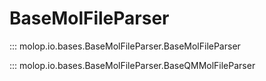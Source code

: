 <!--
 * @Author: TMJ
 * @Date: 2024-02-15 16:51:18
 * @LastEditors: TMJ
 * @LastEditTime: 2024-06-28 18:12:29
 * @Description: 请填写简介
-->
# BaseMolFileParser

::: molop.io.bases.BaseMolFileParser.BaseMolFileParser

::: molop.io.bases.BaseMolFileParser.BaseQMMolFileParser

